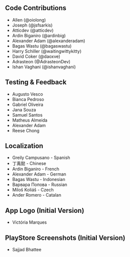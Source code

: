 ## Code Contributions
- Allen (@oiolong)
- Joseph (@jsfsarkis)
- Atticdev (@atticdev)
- Ardin Biganiro (@ardinbig)
- Alexander Adam (@alexanderadam)
- Bagas Wastu (@bagaswastu)
- Harry Schiller (@waitingwittykitty)
- David Coker (@daoxve)
- Adrasteon (@AdrasteonDev)
- Ishan Vaghani (@ishanvaghani)

## Testing & Feedback
- Augusto Vesco
- Bianca Pedroso
- Gabriel Oliveira
- Jana Souza
- Samuel Santos
- Matheus Almeida
- Alexander Adam
- Reese Chong

## Localization
- Greily Campusano - Spanish
- 丁禹懿 - Chinese
- Ardin Biganiro - French
- Alexander Adam - German
- Bagas Wastu - Indonesian
- Варвара Попова - Russian
- Miloš Koliáš - Czech
- Ander Romero - Catalan

## App Logo (Initial Version)
- Victória Marques

## PlayStore Screenshots (Initial Version)
- Sajjad Bhattee

